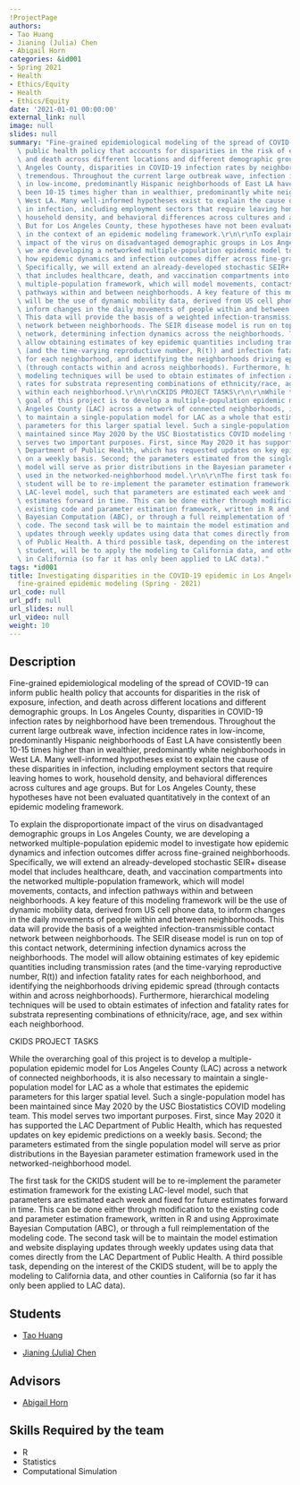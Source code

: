 ```yaml
---
!ProjectPage
authors:
- Tao Huang
- Jianing (Julia) Chen
- Abigail Horn
categories: &id001
- Spring 2021
- Health
- Ethics/Equity
- Health
- Ethics/Equity
date: '2021-01-01 00:00:00'
external_link: null
image: null
slides: null
summary: "Fine-grained epidemiological modeling of the spread of COVID-19 can inform\
  \ public health policy that accounts for disparities in the risk of exposure, infection,\
  \ and death across different locations and different demographic groups. In Los\
  \ Angeles County, disparities in COVID-19 infection rates by neighborhood have been\
  \ tremendous. Throughout the current large outbreak wave, infection incidence rates\
  \ in low-income, predominantly Hispanic neighborhoods of East LA have consistently\
  \ been 10-15 times higher than in wealthier, predominantly white neighborhoods in\
  \ West LA. Many well-informed hypotheses exist to explain the cause of these disparities\
  \ in infection, including employment sectors that require leaving homes to work,\
  \ household density, and behavioral differences across cultures and age groups.\
  \ But for Los Angeles County, these hypotheses have not been evaluated quantitatively\
  \ in the context of an epidemic modeling framework.\r\n\r\nTo explain the disproportionate\
  \ impact of the virus on disadvantaged demographic groups in Los Angeles County,\
  \ we are developing a networked multiple-population epidemic model to investigate\
  \ how epidemic dynamics and infection outcomes differ across fine-grained neighborhoods.\
  \ Specifically, we will extend an already-developed stochastic SEIR+ disease model\
  \ that includes healthcare, death, and vaccination compartments into the networked\
  \ multiple-population framework, which will model movements, contacts, and infection\
  \ pathways within and between neighborhoods. A key feature of this modeling framework\
  \ will be the use of dynamic mobility data, derived from US cell phone data, to\
  \ inform changes in the daily movements of people within and between neighborhoods.\
  \ This data will provide the basis of a weighted infection-transmissible contact\
  \ network between neighborhoods. The SEIR disease model is run on top of this contact\
  \ network, determining infection dynamics across the neighborhoods. The model will\
  \ allow obtaining estimates of key epidemic quantities including transmission rates\
  \ (and the time-varying reproductive number, R(t)) and infection fatality rates\
  \ for each neighborhood, and identifying the neighborhoods driving epidemic spread\
  \ (through contacts within and across neighborhoods). Furthermore, hierarchical\
  \ modeling techniques will be used to obtain estimates of infection and fatality\
  \ rates for substrata representing combinations of ethnicity/race, age, and sex\
  \ within each neighborhood.\r\n\r\nCKIDS PROJECT TASKS\r\n\r\nWhile the overarching\
  \ goal of this project is to develop a multiple-population epidemic model for Los\
  \ Angeles County (LAC) across a network of connected neighborhoods, it is also necessary\
  \ to maintain a single-population model for LAC as a whole that estimates the epidemic\
  \ parameters for this larger spatial level. Such a single-population model has been\
  \ maintained since May 2020 by the USC Biostatistics COVID modeling team. This model\
  \ serves two important purposes. First, since May 2020 it has supported the LAC\
  \ Department of Public Health, which has requested updates on key epidemic predictions\
  \ on a weekly basis. Second; the parameters estimated from the single population\
  \ model will serve as prior distributions in the Bayesian parameter estimation framework\
  \ used in the networked-neighborhood model.\r\n\r\nThe first task for the CKIDS\
  \ student will be to re-implement the parameter estimation framework for the existing\
  \ LAC-level model, such that parameters are estimated each week and fixed for future\
  \ estimates forward in time. This can be done either through modification to the\
  \ existing code and parameter estimation framework, written in R and using Approximate\
  \ Bayesian Computation (ABC), or through a full reimplementation of the modeling\
  \ code. The second task will be to maintain the model estimation and website displaying\
  \ updates through weekly updates using data that comes directly from the LAC Department\
  \ of Public Health. A third possible task, depending on the interest of the CKIDS\
  \ student, will be to apply the modeling to California data, and other counties\
  \ in California (so far it has only been applied to LAC data)."
tags: *id001
title: Investigating disparities in the COVID-19 epidemic in Los Angeles County through
  fine-grained epidemic modeling (Spring - 2021)
url_code: null
url_pdf: null
url_slides: null
url_video: null
weight: 10
---
```

## Description

Fine-grained epidemiological modeling of the spread of COVID-19 can inform public health policy that accounts for disparities in the risk of exposure, infection, and death across different locations and different demographic groups. In Los Angeles County, disparities in COVID-19 infection rates by neighborhood have been tremendous. Throughout the current large outbreak wave, infection incidence rates in low-income, predominantly Hispanic neighborhoods of East LA have consistently been 10-15 times higher than in wealthier, predominantly white neighborhoods in West LA. Many well-informed hypotheses exist to explain the cause of these disparities in infection, including employment sectors that require leaving homes to work, household density, and behavioral differences across cultures and age groups. But for Los Angeles County, these hypotheses have not been evaluated quantitatively in the context of an epidemic modeling framework.

To explain the disproportionate impact of the virus on disadvantaged demographic groups in Los Angeles County, we are developing a networked multiple-population epidemic model to investigate how epidemic dynamics and infection outcomes differ across fine-grained neighborhoods. Specifically, we will extend an already-developed stochastic SEIR+ disease model that includes healthcare, death, and vaccination compartments into the networked multiple-population framework, which will model movements, contacts, and infection pathways within and between neighborhoods. A key feature of this modeling framework will be the use of dynamic mobility data, derived from US cell phone data, to inform changes in the daily movements of people within and between neighborhoods. This data will provide the basis of a weighted infection-transmissible contact network between neighborhoods. The SEIR disease model is run on top of this contact network, determining infection dynamics across the neighborhoods. The model will allow obtaining estimates of key epidemic quantities including transmission rates (and the time-varying reproductive number, R(t)) and infection fatality rates for each neighborhood, and identifying the neighborhoods driving epidemic spread (through contacts within and across neighborhoods). Furthermore, hierarchical modeling techniques will be used to obtain estimates of infection and fatality rates for substrata representing combinations of ethnicity/race, age, and sex within each neighborhood.

CKIDS PROJECT TASKS

While the overarching goal of this project is to develop a multiple-population epidemic model for Los Angeles County (LAC) across a network of connected neighborhoods, it is also necessary to maintain a single-population model for LAC as a whole that estimates the epidemic parameters for this larger spatial level. Such a single-population model has been maintained since May 2020 by the USC Biostatistics COVID modeling team. This model serves two important purposes. First, since May 2020 it has supported the LAC Department of Public Health, which has requested updates on key epidemic predictions on a weekly basis. Second; the parameters estimated from the single population model will serve as prior distributions in the Bayesian parameter estimation framework used in the networked-neighborhood model.

The first task for the CKIDS student will be to re-implement the parameter estimation framework for the existing LAC-level model, such that parameters are estimated each week and fixed for future estimates forward in time. This can be done either through modification to the existing code and parameter estimation framework, written in R and using Approximate Bayesian Computation (ABC), or through a full reimplementation of the modeling code. The second task will be to maintain the model estimation and website displaying updates through weekly updates using data that comes directly from the LAC Department of Public Health. A third possible task, depending on the interest of the CKIDS student, will be to apply the modeling to California data, and other counties in California (so far it has only been applied to LAC data).





## Students

* [Tao Huang](../../../author/tao-huang)

* [Jianing (Julia) Chen](../../../author/jianing-julia-chen)

## Advisors

* [Abigail Horn](../../../author/abigail-horn)

## Skills Required by the team


* R
* Statistics
* Computational Simulation